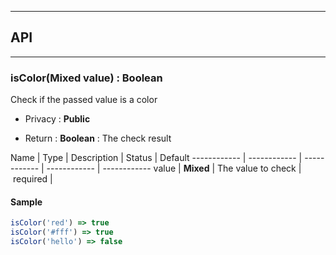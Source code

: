 


-----------------------------
## API
-----------------------------

### isColor(Mixed value) : Boolean
Check if the passed value is a color

- Privacy : **Public**

- Return : **Boolean** : The check result

Name | Type | Description | Status | Default
------------ | ------------ | ------------ | ------------ | ------------
value | **Mixed** | The value to check | required | 


#### Sample
```js
isColor('red') => true
isColor('#fff') => true
isColor('hello') => false

```


